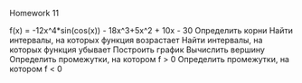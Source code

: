 Homework 11

f(x) = -12x^4*sin(cos(x)) - 18x^3+5x^2 + 10x - 30
    Определить корни
    Найти интервалы, на которых функция возрастает
    Найти интервалы, на которых функция убывает
    Построить график
    Вычислить вершину
    Определить промежутки, на котором f > 0
    Определить промежутки, на котором f < 0

    